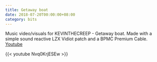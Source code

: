 ```yaml
---
title: Getaway boat
date: 2018-07-20T00:00:00+08:00
category: bits
---
```


Music video/visuals for KEVINTHECREEP - Getaway boat. Made with a simple sound reactive LZX Vidiot patch and a BPMC Premium Cable.
[Youtube](https://www.youtube.com/watch?v=Nvq0KrjESEw)

{{< youtube Nvq0KrjESEw >}}